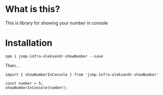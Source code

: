 # What is this?

This is library for showing your number in console

# Installation

`npm i jsmp-infra-oleksandr-showNumber --save`

Then...

```
import { showNumberInConsole } from 'jsmp-infra-oleksandr-showNumber'

const number = 5;
showNumberInConsole(number);
```
